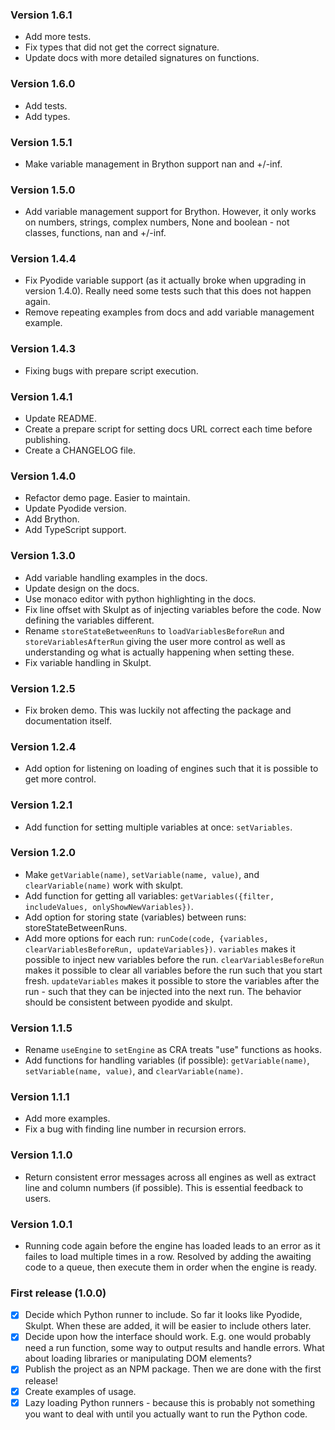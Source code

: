 ### Version 1.6.1

- Add more tests.
- Fix types that did not get the correct signature.
- Update docs with more detailed signatures on functions.

### Version 1.6.0

- Add tests.
- Add types.

### Version 1.5.1

- Make variable management in Brython support nan and +/-inf.

### Version 1.5.0

- Add variable management support for Brython. However, it only works on numbers, strings, complex numbers, None and boolean - not classes, functions, nan and +/-inf.

### Version 1.4.4

- Fix Pyodide variable support (as it actually broke when upgrading in version 1.4.0). Really need some tests such that this does not happen again.
- Remove repeating examples from docs and add variable management example.

### Version 1.4.3

- Fixing bugs with prepare script execution.

### Version 1.4.1

- Update README.
- Create a prepare script for setting docs URL correct each time before publishing.
- Create a CHANGELOG file.

### Version 1.4.0

- Refactor demo page. Easier to maintain.
- Update Pyodide version.
- Add Brython.
- Add TypeScript support.

### Version 1.3.0

- Add variable handling examples in the docs.
- Update design on the docs.
- Use monaco editor with python highlighting in the docs.
- Fix line offset with Skulpt as of injecting variables before the code. Now defining the variables different.
- Rename `storeStateBetweenRuns` to `loadVariablesBeforeRun` and `storeVariablesAfterRun` giving the user more control as well as understanding og what is actually happening when setting these.
- Fix variable handling in Skulpt.

### Version 1.2.5

- Fix broken demo. This was luckily not affecting the package and documentation itself.

### Version 1.2.4

- Add option for listening on loading of engines such that it is possible to get more control.

### Version 1.2.1

- Add function for setting multiple variables at once: `setVariables`.

### Version 1.2.0

- Make `getVariable(name)`, `setVariable(name, value)`, and `clearVariable(name)` work with skulpt.
- Add function for getting all variables: `getVariables({filter, includeValues, onlyShowNewVariables})`.
- Add option for storing state (variables) between runs: storeStateBetweenRuns.
- Add more options for each run: `runCode(code, {variables, clearVariablesBeforeRun, updateVariables})`. `variables` makes it possible to inject new variables before the run. `clearVariablesBeforeRun` makes it possible to clear all variables before the run such that you start fresh. `updateVariables` makes it possible to store the variables after the run - such that they can be injected into the next run. The behavior should be consistent between pyodide and skulpt.

### Version 1.1.5

- Rename `useEngine` to `setEngine` as CRA treats "use" functions as hooks.
- Add functions for handling variables (if possible): `getVariable(name)`, `setVariable(name, value)`, and `clearVariable(name)`.

### Version 1.1.1

- Add more examples.
- Fix a bug with finding line number in recursion errors.

### Version 1.1.0

- Return consistent error messages across all engines as well as extract line and column numbers (if possible). This is essential feedback to users.

### Version 1.0.1

- Running code again before the engine has loaded leads to an error as it failes to load multiple times in a row. Resolved by adding the awaiting code to a queue, then execute them in order when the engine is ready.

### First release (1.0.0)

- [x] Decide which Python runner to include. So far it looks like Pyodide, Skulpt. When these are added, it will be easier to include others later.
- [x] Decide upon how the interface should work. E.g. one would probably need a run function, some way to output results and handle errors. What about loading libraries or manipulating DOM elements?
- [x] Publish the project as an NPM package. Then we are done with the first release!
- [x] Create examples of usage.
- [x] Lazy loading Python runners - because this is probably not something you want to deal with until you actually want to run the Python code.
